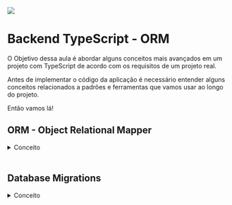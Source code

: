 ![](https://i.imgur.com/xG74tOh.png)

# Backend TypeScript - ORM

O Objetivo dessa aula é abordar alguns conceitos mais avançados em um projeto com TypeScript de acordo com os requisitos de um projeto real.

Antes de implementar o código da aplicação é necessário entender alguns conceitos relacionados a padrões e ferramentas que vamos usar ao longo do projeto.

Então vamos lá!

## ORM - Object Relational Mapper

<details style="margin-bottom: 20px;">
    <summary style="margin-bottom: 20px;">Conceito</summary>

Basicamente é uma técnica que une o paradigma de programação orientada a objetos de uma aplicação ao paradigma relacional do banco de dados.

Cada tabela no banco de dados é representada por uma classe que geralmente são chamadas de entidades.

<details>
<summary>Exemplo</summary>

```ts
class Usuario {
	id: number
	nome: string
	email: string
}
```

</details>

Os dois padrões mais utilizados para implementação de um ORM é o Data Mapper e o Active Record.

No Data Mapper, a classe que representa a entidade possui apenas as características relacionadas a tabela e o ORM disponibiliza uma classe/função para realizar as transações do banco de dados (inserir, ler, atualizar...).

<details>
<summary>Exemplo</summary>

```ts
const entidadeUsuario = conexao.obterEntidade(Usuario)

const usuario = new Usuario()
usuario.nome = 'Guido Cerqueira'
usuario.email = 'guido@email.com'
usuario.senha = '12345'

entidadeUsuario.inserir(usuario)
```

</details>

No Active Record a classe que representa a entidade possui todas as funcionalidades para realizar as transações do banco de dados (inserir, ler, atualizar...).

<details>
<summary>Exemplo</summary>

```ts
const usuario = new Usuario()
usuario.nome = 'Guido Cerqueira'
usuario.email = 'guido@email.com'
usuario.senha = '12345'
usuario.salvar()
```

</details>

O ORM que vamos utilizar no curso é o `TypeORM` e ele premite trabalhar com os dois padrões apresentados anteriormente.

</details>

## Database Migrations

<details style="margin-bottom: 20px;">
    <summary style="margin-bottom: 20px;">Conceito</summary>

As migrations ou migrações é uma forma de versionamento do banco de dados de uma aplicação que gerencia a construção e manutenção das tabelas, mantendo sua integridade.

A cada nova implementação no banco de dados, uma nova migration é criada e após executada, a mesma não poderá ser alterada.

Uma migration é como se fosse um commit do GIT e caso precise voltar para uma versão anterior da estrutura do banco de dados, é possível fazer um rollback.

Uma grande vantagem de usar migrations é a automatização da modelagem de um banco de dados. Isso significa que, ao clonar um projeto e rodar as migrations, toda estrutura de tabelas serão criadas automaticamente da forma em que foi implementada, mantendo a compatibilidade em qualquer ambiente que o projeto seja instalado.

<details>
<summary>Principais Comandos</summary>

```bash
# cria uma nova migration
typeorm migration:create ./caminho/nomeDaMigration

# executa todas as migrations pendentes
typeorm -d ./caminho/data-source.ts migration:run

# desfaz as alterações da ultima migration executada
typeorm -d ./caminho/data-source.ts migration:revert
```

</details>

## Repository Pattern

<details style="margin-bottom: 20px;">
    <summary style="margin-bottom: 20px;">Conceito</summary>

O padrão repository é um padrão de projeto que abstrai as operações com o banco de dados, desacoplando a interação da camada de modelo (entidades) com a camada de dados.

No typeORM, por exemplo, usamos repository quando trabalhamos com Data Mapper. A entidade só possui suas características específicas e o repository fornece todas as funcionalidades para interação com o banco de dados.

<details>
<summary>Exemplo</summary>

```ts
const usuarioRepository = conexao.getRepository(Usuario)

// busca usuario com id = 1
usuarioRepository.find(1)

// cadastra um novo usuário
const novoUsuario = usuarioRepository.create({
	nome: 'Guido Cerqueira',
	email: 'guido@email.com',
	senha: '12345',
})

usuarioRepository.save(novoUsuario)
```

</details>

</details>

###### tags: `backend` `typescript` `nodejs` `javascript`
